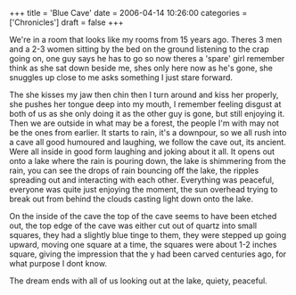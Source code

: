 +++
title = 'Blue Cave'
date = 2006-04-14 10:26:00
categories = ['Chronicles']
draft = false
+++

We're in a room that looks like my rooms from 15 years ago. Theres 3 men and a 2-3 women sitting by the bed on the ground listening to the crap going on, one guy says he has to go so now theres a 'spare' girl remember think as she sat down beside me, shes only here now as he's gone, she snuggles up close to me asks something I just stare forward. 
 
The she kisses my jaw then chin then I turn around and kiss her properly, she pushes her tongue deep into my mouth, I remember feeling disgust at both of us as she only doing it as the other guy is gone, but still enjoying it.  
Then we are outside in what may be a forest, the people I'm with may not be the ones from earlier. It starts to rain, it's a downpour, so we all rush into a cave all good humoured and laughing, we follow the cave out, its ancient. Were all inside in good form laughing and joking about it all. It opens out onto a lake where the rain is pouring down, the lake is shimmering from the rain, you can see the drops of rain bouncing off the lake, the ripples spreading out and interacting with each other.  Everything was peaceful, everyone was quite just enjoying the moment, the sun overhead trying to break out from behind the clouds casting light down onto the lake.

 On the inside of the cave the top of the cave seems to have been etched out, the top edge of the cave was either cut out of quartz into small squares, they had a slightly blue tinge to them, they were stepped up going upward, moving one square at a time, the squares were about 1-2 inches square, giving the impression that the y had been carved centuries ago, for what purpose I dont know.

The dream ends with all of us looking out at the lake, quiety, peaceful. 